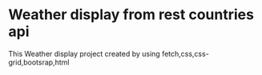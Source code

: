 # Weather display from rest countries api
This Weather display project created by using fetch,css,css-grid,bootsrap,html
